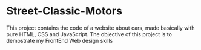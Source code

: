 # Street-Classic-Motors
This project contains the code of a website about cars, made basically with pure HTML, CSS and JavaScript. The objective of this project is to demostrate my FrontEnd Web design skills
